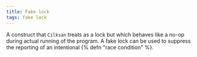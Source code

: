```yaml
---
title: Fake lock
tags: fake lock
---
```

A construct that `Cilksan` treats as
a lock but which behaves like a no-op
during actual running of the program. A
fake lock can be used to suppress the
reporting of an intentional {% defn "race condition" %}.